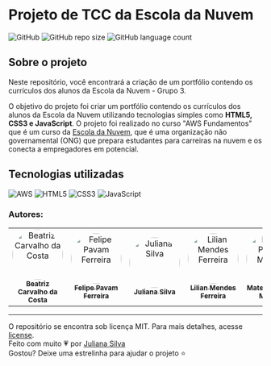 # Projeto de TCC da Escola da Nuvem

![GitHub](https://img.shields.io/github/license/juxxnn/tcc-escoladanuvem)
![GitHub repo size](https://img.shields.io/github/repo-size/juxxnn/tcc-escoladanuvem)
![GitHub language count](https://img.shields.io/github/languages/count/juxxnn/tcc-escoladanuvem)


## Sobre o projeto
Neste repositório, você encontrará a criação de um portfólio contendo os currículos dos alunos da Escola da Nuvem - Grupo 3.

O objetivo do projeto foi criar um portfólio contendo os currículos dos alunos da Escola da Nuvem utilizando tecnologias simples como <b>HTML5, CSS3 e JavaScript</b>. O projeto foi realizado no curso "AWS Fundamentos" que é um curso da [Escola da Nuvem](https://escoladanuvem.org/), que é uma organização não governamental (ONG) que prepara estudantes para carreiras na nuvem e os conecta a empregadores em potencial.


## Tecnologias utilizadas
![AWS](https://img.shields.io/badge/AWS-%23FF9900.svg?style=for-the-badge&logo=amazon-aws&logoColor=white)
![HTML5](https://img.shields.io/badge/html5-%23E34F26.svg?style=for-the-badge&logo=html5&logoColor=white)
![CSS3](https://img.shields.io/badge/css3-%231572B6.svg?style=for-the-badge&logo=css3&logoColor=white)
![JavaScript](https://img.shields.io/badge/javascript-%23323330.svg?style=for-the-badge&logo=javascript&logoColor=%23F7DF1E)


### Autores: 
<table>
<tr>
<td align="center"><a href="https://github.com/"><img style="border-radius: 50%;" src="https://github.com/" width="100px;" alt="Beatriz Carvalho da Costa"/><br /><sub><b>Beatriz Carvalho da Costa</b></sub></a><br/></td>
<td align="center"><a href="https://github.com/f3lip3pavs"><img style="border-radius: 50%;" src="https://github.com/f3lip3pavs.png" width="100px;" alt="Felipe Pavam Ferreira"/><br /><sub><b>Felipe Pavam Ferreira </b></sub></a><br/></td> 
<td align="center"><a href="https://github.com/juxxnn"><img style="border-radius: 50%;" src="https://github.com/juxxnn.png" width="100px;" alt="Juliana Silva"/><br /><sub><b>Juliana Silva</b></sub></a><br/></td> 
<td align="center"><a href="https://github.com/lilianmendesf"><img style="border-radius: 50%;" src="https://github.com/lilianmendesf.png" width="100px;" alt="Lilian Mendes Ferreira"/><br /><sub><b>Lilian Mendes Ferreira</b></sub></a><br/></td> 
<td align="center"><a href="https://github.com/MattsxJ"><img style="border-radius: 50%;" src="https://github.com/MattsxJ.png" width="100px;" alt="Mateus Pereira Moreira"/><br /><sub><b>Mateus Pereira Moreira</b></sub></a><br/></td>
 <td align="center"><a href="https://github.com/RoxelleSass"><img style="border-radius: 50%;" src="https://github.com/RoxelleSass.png" width="100px;" alt="Roxelle Lamour de Oliveira Sass "/><br /><sub><b>Roxelle Lamour de Oliveira Sass </b></sub></a><br/></td>
</table>


-------------------
O repositório se encontra sob licença MIT. Para mais detalhes, acesse <a href="https://github.com/juxxnn/tcc-escoladanuvem/blob/main/LICENSE">license</a>.
<br>
Feito com muito 💗 por <a href="https://github.com/juxxnn">Juliana Silva</a>
<br>
Gostou? Deixe uma estrelinha para ajudar o projeto ⭐
